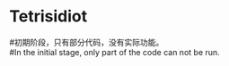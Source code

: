 # Tetrisidiot  
#初期阶段，只有部分代码，没有实际功能。  
#In the initial stage, only part of the code can not be run.
